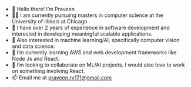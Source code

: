 - 👋 Hello there! I’m Praveen
- 👨‍🎓 I am currently pursuing masters in computer science at the University of Illinois at Chicago
- 👀 I have over 2 years of experience in software development and interested in developing meaningful scalable applications.
- 🤖 Also interested in machine learning/AI, specifically computer vision and data science.
- 🌱 I’m currently learning AWS and web development frameworks like Node Js and React.
- 💞️ I’m looking to collaborate on ML/AI projects. I would also love to work on something involving React.
- 📫 Email me at praveen.rv171@gmail.com

<!---
PraveenRaj17/PraveenRaj17 is a ✨ special ✨ repository because its `README.md` (this file) appears on your GitHub profile.
You can click the Preview link to take a look at your changes.
--->
